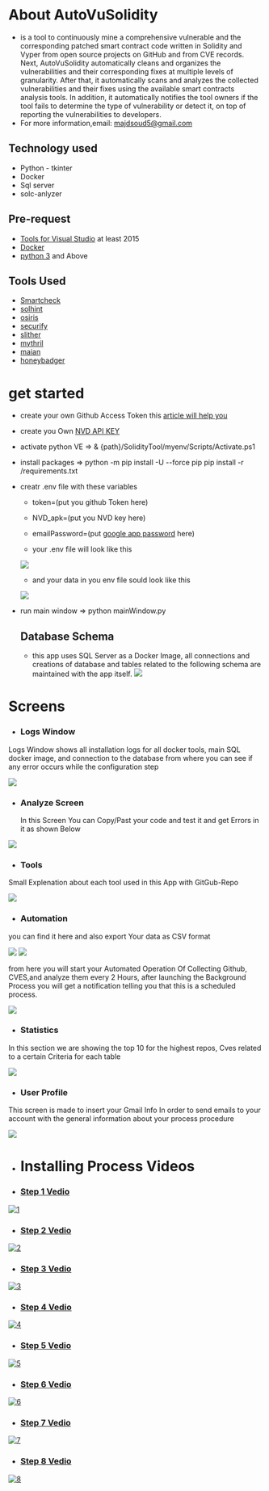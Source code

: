 # About AutoVuSolidity 
- is a tool to continuously mine a comprehensive vulnerable and the corresponding patched smart contract code written in Solidity and Vyper from open source projects on GitHub and from CVE records. Next, AutoVuSolidity automatically cleans and organizes the vulnerabilities and their corresponding fixes at multiple levels of granularity. After that, it automatically scans and analyzes the collected vulnerabilities and their fixes using the available smart contracts analysis tools. In addition, it automatically notifies the tool owners if the tool fails to determine the type of vulnerability or detect it, on top of reporting the vulnerabilities to developers.
- For more information,email: majdsoud5@gmail.com 

 ## Technology used 
 - Python - tkinter
 - Docker
 - Sql server
 - solc-anlyzer

 
 ## Pre-request 
 -  [Tools for Visual Studio](https://visualstudio.microsoft.com/downloads/) at least 2015
 -  [Docker](https://www.docker.com/products/docker-desktop/) 
 -  [python 3](https://www.python.org/downloads/) and Above

 ## Tools Used 

 - [Smartcheck](https://github.com/smartdec/smartcheck)
 - [solhint](https://github.com/protofire/solhin)
 - [osiris](https://github.com/christoftorres/Osiris)
 - [securify](https://github.com/eth-sri/securify2)
 - [slither](https://github.com/crytic/slither)
 - [mythril](https://github.com/ConsenSys/mythril)
 - [maian](https://github.com/ivicanikolicsg/MAIAN)
 - [honeybadger](https://github.com/christoftorres/HoneyBadger)

 # get started
 - create your own Github Access Token this [article will help you](https://catalyst.zoho.com/help/tutorials/githubbot/generate-access-token.html) 
 - create you Own [NVD API KEY](https://nvd.nist.gov/developers/request-an-api-key) 
 - activate python VE => & {path}/SolidityTool/myenv/Scripts/Activate.ps1
 - install packages => python -m pip install -U --force pip 
                       pip install -r /requirements.txt
 - creatr .env file with these variables 
    - token=(put you github Token here)
    - NVD_apk=(put you NVD key here)
     - emailPassword=(put [google app password](https://support.google.com/accounts/answer/185833) here)

    - your .env file will look like this

   ![](imgs/9.JPG)

    - and your data in you env file sould look like this

    ![](imgs/10.JPG)

 - run main window => python mainWindow.py

    ## Database Schema 
    - this app uses SQL Server as a Docker Image, all connections and creations of database and tables related to the following schema are maintained with the app itself.
![](imgs/3.JPG)

 # Screens 
 - ### Logs Window 
 Logs Window shows all installation logs for all docker tools, main SQL docker image, and connection to the database from where you can see if any error occurs while the configuration step 

 ![](imgs/1.JPG)


- ### Analyze Screen

  In this Screen You can Copy/Past your code and test it and get Errors in it as shown Below
  
 ![](imgs/12.jpg)

 - ### Tools 
 Small Explenation about each tool used in this App with GitGub-Repo
 
 ![](imgs/2.JPG)

 - ### Automation
  you can find it here and also export Your data as CSV format

  ![](imgs/4.jpg)    ![](imgs/7.png)  

  from here you will start your Automated Operation Of Collecting Github, CVES,and analyze them every 2 Hours, after launching the Background Process you will get a notification telling you that this is a scheduled process. 

![](imgs/4.png)

 - ### Statistics

  In this section we are showing the top 10 for the highest repos, Cves related to a certain Criteria for each table
  
 ![](imgs/6.jpg)


 - ### User Profile

 This screen is made to insert your Gmail Info In order to send emails to your account with the general information about your process procedure 

 
![](imgs/11.JPG)


 - # Installing Process Videos 

- ### [Step 1 Vedio](https://www.youtube.com/watch?v=YNZ8tdO9Aj8) 
[![1](https://img.youtube.com/vi/YNZ8tdO9Aj8/0.jpg)](https://www.youtube.com/watch?v=YNZ8tdO9Aj8) 

- ### [Step 2 Vedio](https://www.youtube.com/watch?v=tQkMy5tBx9M)
[![2](https://img.youtube.com/vi/tQkMy5tBx9M/0.jpg)](https://www.youtube.com/watch?v=tQkMy5tBx9M) 

- ### [Step 3 Vedio](https://www.youtube.com/watch?v=qKIIk6eLJPY)
[![3](https://img.youtube.com/vi/qKIIk6eLJPY/0.jpg)](https://www.youtube.com/watch?v=qKIIk6eLJPY)

- ### [Step 4 Vedio](https://www.youtube.com/watch?v=bwEY9tToxL8)
[![4](https://img.youtube.com/vi/bwEY9tToxL8/0.jpg)](https://www.youtube.com/watch?v=bwEY9tToxL8)

- ### [Step 5 Vedio](https://www.youtube.com/watch?v=9EFLnBPVMCM)
[![5](https://img.youtube.com/vi/9EFLnBPVMCM/0.jpg)](https://www.youtube.com/watch?v=9EFLnBPVMCM)

- ### [Step 6 Vedio](https://www.youtube.com/watch?v=SQPHuGnnH5k)
[![6](https://img.youtube.com/vi/SQPHuGnnH5k/0.jpg)](https://www.youtube.com/watch?v=SQPHuGnnH5k)

- ### [Step 7 Vedio](https://www.youtube.com/watch?v=iqw0_b477d0)
[![7](https://img.youtube.com/vi/iqw0_b477d0/0.jpg)](https://www.youtube.com/watch?v=iqw0_b477d0)

- ### [Step 8 Vedio](https://www.youtube.com/watch?v=qfnq-7vOzRM)
[![8](https://img.youtube.com/vi/qfnq-7vOzRM/0.jpg)](https://www.youtube.com/watch?v=qfnq-7vOzRM)

